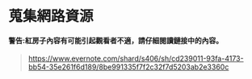 # **蒐集網路資源** 
#### **警告**:**紅房子內容有可能引起觀看者不適，請仔細閱讀鏈接中的內容**。
> https://www.evernote.com/shard/s406/sh/cd239011-93fa-4173-bb54-35e261f6d189/8be991335f7f2c32f7d5203ab2e3360c
